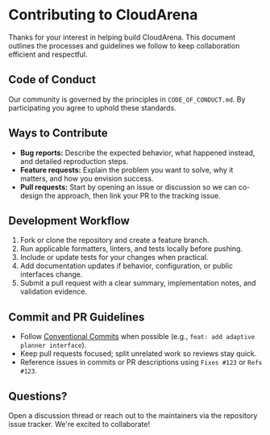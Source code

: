 # Contributing to CloudArena

Thanks for your interest in helping build CloudArena. This document outlines the processes and guidelines we follow to keep collaboration efficient and respectful.

## Code of Conduct

Our community is governed by the principles in `CODE_OF_CONDUCT.md`. By participating you agree to uphold these standards.

## Ways to Contribute

- **Bug reports:** Describe the expected behavior, what happened instead, and detailed reproduction steps.
- **Feature requests:** Explain the problem you want to solve, why it matters, and how you envision success.
- **Pull requests:** Start by opening an issue or discussion so we can co-design the approach, then link your PR to the tracking issue.

## Development Workflow

1. Fork or clone the repository and create a feature branch.
2. Run applicable formatters, linters, and tests locally before pushing.
3. Include or update tests for your changes when practical.
4. Add documentation updates if behavior, configuration, or public interfaces change.
5. Submit a pull request with a clear summary, implementation notes, and validation evidence.

## Commit and PR Guidelines

- Follow [Conventional Commits](https://www.conventionalcommits.org/) when possible (e.g., `feat: add adaptive planner interface`).
- Keep pull requests focused; split unrelated work so reviews stay quick.
- Reference issues in commits or PR descriptions using `Fixes #123` or `Refs #123`.

## Questions?

Open a discussion thread or reach out to the maintainers via the repository issue tracker. We're excited to collaborate!
